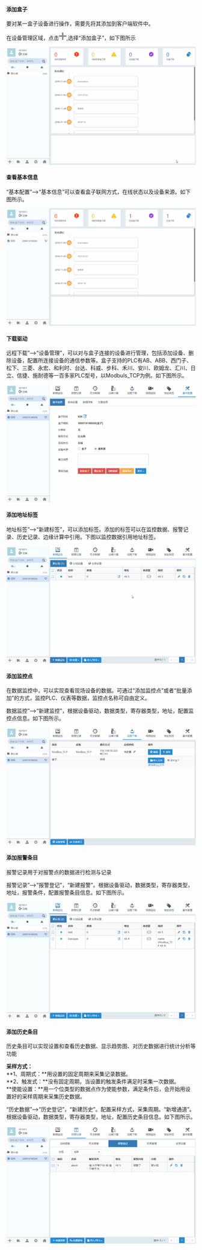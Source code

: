 #### **添加盒子**  

要对某一盒子设备进行操作，需要先将其添加到客户端软件中。  

在设备管理区域，点击![添加盒子分组](Images/addFBox.png),选择“添加盒子”，如下图所示  

![添加盒子分组](Images/AddBox.gif)  

#### **查看基本信息**  

“基本配置”-->“基本信息”可以查看盒子联网方式，在线状态以及设备来源。如下图所示。  

![添加盒子分组](Images/ViewBasicInformation.gif)

#### **下载驱动**  

远程下载”-->“设备管理”，可以对与盒子连接的设备进行管理，包括添加设备、删除设备，配置所连接设备的通信参数等。盒子支持的PLC有AB、ABB、西门子、松下、三菱、永宏、和利时、台达、科威、步科、禾川、安川、欧姆龙、汇川、日立、信捷、施耐德等一百多家PLC型号，以Modbuls_TCP为例。如下图所示。  

![添加盒子分组](Images/downloadDevice.gif)  

#### **添加地址标签**  

地址标签”-->“新建标签”，可以添加标签。添加的标签可以在监控数据、报警记录、历史记录、边缘计算中引用。下图以监控数据引用地址标签。  

![添加盒子分组](Images/addTagDmon.gif)  

#### **添加监控点**  

在数据监控中，可以实现查看现场设备的数据。可通过“添加监控点”或者“批量添加”的方式，监控PLC、仪表等数据，监控点名称可自由定义。

数据监控”-->“新建监控”，根据设备驱动，数据类型，寄存器类型，地址，配置监控点信息。如下图所示。  

![添加盒子分组](Images/StartAdddmon.gif)  

#### **添加报警条目**  

报警记录用于对报警点的数据进行检测与记录  

报警记录”-->“报警登记”，“新建报警”。根据设备驱动，数据类型，寄存器类型，地址，报警条件，配置报警条目信息。如下图所示。  

![添加盒子分组](Images/StartAddAlarm.gif)  

#### **添加历史条目**  

历史条目可以实现设置和查看历史数据、显示趋势图、对历史数据进行统计分析等功能  

**采样方式：**  
**1、周期式：**用设置的固定周期来采集记录数据。  
**2、触发式：**没有固定周期，当设置的触发条件满足时采集一次数据。  
**使能设置：**用一个位类型的数据点作为使能参数，满足条件后，会开始用设置好的采样周期来采集历史数据。  

“历史数据”-->“历史登记”，“新建历史”。配置采样方式，采集周期。“新增通道”。根据设备驱动，数据类型，寄存器类型，地址，配置历史条目信息。如下图所示。  

![添加盒子分组](Images/StartAddHdata.gif)  